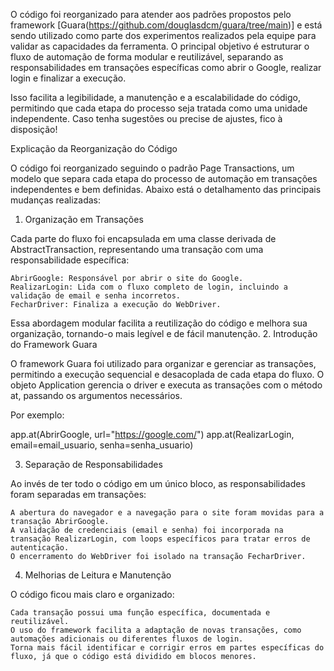 O código foi reorganizado para atender aos padrões propostos pelo framework [Guara(https://github.com/douglasdcm/guara/tree/main)] e está sendo utilizado como parte dos experimentos realizados pela equipe para validar as capacidades da ferramenta. O principal objetivo é estruturar o fluxo de automação de forma modular e reutilizável, separando as responsabilidades em transações específicas como abrir o Google, realizar login e finalizar a execução.

Isso facilita a legibilidade, a manutenção e a escalabilidade do código, permitindo que cada etapa do processo seja tratada como uma unidade independente. Caso tenha sugestões ou precise de ajustes, fico à disposição!

Explicação da Reorganização do Código

O código foi reorganizado seguindo o padrão Page Transactions, um modelo que separa cada etapa do processo de automação em transações independentes e bem definidas. Abaixo está o detalhamento das principais mudanças realizadas:
1. Organização em Transações

Cada parte do fluxo foi encapsulada em uma classe derivada de AbstractTransaction, representando uma transação com uma responsabilidade específica:

    AbrirGoogle: Responsável por abrir o site do Google.
    RealizarLogin: Lida com o fluxo completo de login, incluindo a validação de email e senha incorretos.
    FecharDriver: Finaliza a execução do WebDriver.

Essa abordagem modular facilita a reutilização do código e melhora sua organização, tornando-o mais legível e de fácil manutenção.
2. Introdução do Framework Guara

O framework Guara foi utilizado para organizar e gerenciar as transações, permitindo a execução sequencial e desacoplada de cada etapa do fluxo. O objeto Application gerencia o driver e executa as transações com o método at, passando os argumentos necessários.

Por exemplo:

app.at(AbrirGoogle, url="https://google.com/")
app.at(RealizarLogin, email=email_usuario, senha=senha_usuario)

3. Separação de Responsabilidades

Ao invés de ter todo o código em um único bloco, as responsabilidades foram separadas em transações:

    A abertura do navegador e a navegação para o site foram movidas para a transação AbrirGoogle.
    A validação de credenciais (email e senha) foi incorporada na transação RealizarLogin, com loops específicos para tratar erros de autenticação.
    O encerramento do WebDriver foi isolado na transação FecharDriver.

4. Melhorias de Leitura e Manutenção

O código ficou mais claro e organizado:

    Cada transação possui uma função específica, documentada e reutilizável.
    O uso do framework facilita a adaptação de novas transações, como automações adicionais ou diferentes fluxos de login.
    Torna mais fácil identificar e corrigir erros em partes específicas do fluxo, já que o código está dividido em blocos menores.